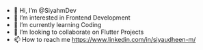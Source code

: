- 👋 Hi, I’m @SiyahmDev
- 👀 I’m interested in Frontend Development
- 🌱 I’m currently learning Coding
- 💞️ I’m looking to collaborate on Flutter Projects
- 📫 How to reach me https://www.linkedin.com/in/siyaudheen-m/ 

<!---
SiyahmDev/SiyahmDev is a ✨ special ✨ repository because its `README.md` (this file) appears on your GitHub profile.
You can click the Preview link to take a look at your changes.
--->
